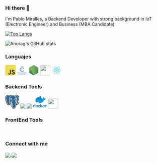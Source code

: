 ### Hi there 👋

I'm Pablo Miralles, a Backend Developer with strong background in IoT (Electronic Engineer) and Business (MBA Candidate)
<br />

[![Top Langs](https://github-readme-stats.vercel.app/api/top-langs/?username=p-miralles&count_private=true)](https://github.com/p-miralles/github-readme-stats)

![Anurag's GitHub stats](https://github-readme-stats.vercel.app/api?username=p-miralles&show_icons=true&count_private=true)

### Languajes
<img width="33px" src="https://raw.githubusercontent.com/github/explore/80688e429a7d4ef2fca1e82350fe8e3517d3494d/topics/javascript/javascript.png" /> <img width="33px" src="https://raw.githubusercontent.com/github/explore/80688e429a7d4ef2fca1e82350fe8e3517d3494d/topics/c/c.png" /> <img width="33px" src="https://raw.githubusercontent.com/github/explore/80688e429a7d4ef2fca1e82350fe8e3517d3494d/topics/nodejs/nodejs.png" /> <img height="32" width="32" src="https://cdn.jsdelivr.net/npm/simple-icons@v5/icons/JAVA.svg" /> <img width="33px" src="https://raw.githubusercontent.com/github/explore/80688e429a7d4ef2fca1e82350fe8e3517d3494d/topics/react/react.png" />
<img width="33px" src="" />
<img width="33px" src="" />
<img width="33px" src="" />
<img width="44px" src="" />

### Backend Tools
<img width="44px" src="https://raw.githubusercontent.com/github/explore/80688e429a7d4ef2fca1e82350fe8e3517d3494d/topics/postgresql/postgresql.png" /> 
<img width="44px" src="[postgres]" /> <img width="44px" src=[postgres] />
<img width="44px" src="https://raw.githubusercontent.com/github/explore/80688e429a7d4ef2fca1e82350fe8e3517d3494d/topics/docker/docker.png" />
<img height="32" width="32" src="https://cdn.jsdelivr.net/npm/simple-icons@v5/icons/postman.svg" /> 
<img width="44px" src="" />
<img width="44px" src="" />

### FrontEnd Tools
<img width="44px" src="" />
<img width="44px" src="" />
<img width="44px" src="" />
<img width="44px" src="" />

### Connect with me



<a href="https://github.com/anuraghazra/github-readme-stats">
  <img align="center" src="https://github-readme-stats.vercel.app/api/pin/?username=anuraghazra&repo=github-readme-stats" />
</a>
<a href="https://github.com/anuraghazra/convoychat">
  <img align="center" src="https://github-readme-stats.vercel.app/api/pin/?username=anuraghazra&repo=convoychat" />
</a>

<!--
**p-miralles/p-miralles** is a ✨ _special_ ✨ repository because its `README.md` (this file) appears on your GitHub profile.

Here are some ideas to get you started:

- 🔭 I’m currently working on ...
- 🌱 I’m currently learning ...
- 👯 I’m looking to collaborate on ...
- 🤔 I’m looking for help with ...
- 💬 Ask me about ...
- 📫 How to reach me: ...
- 😄 Pronouns: ...
- ⚡ Fun fact: ...
-->

[linkedin]:http://linkedin.com/pablo-miralles


[postgres]: https://raw.githubusercontent.com/github/explore/80688e429a7d4ef2fca1e82350fe8e3517d3494d/topics/postgresql/postgresql.png

